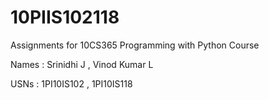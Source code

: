 10PIIS102118
============

Assignments for 10CS365 Programming with Python Course

Names : Srinidhi J , Vinod Kumar L

USNs  : 1PI10IS102 , 1PI10IS118
